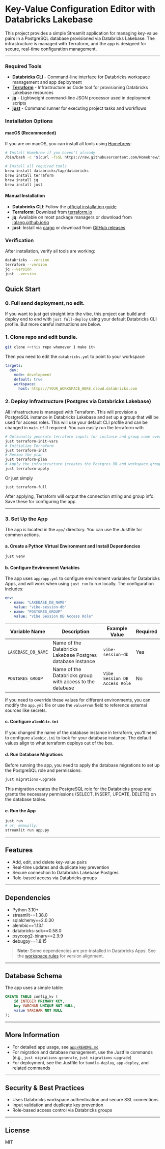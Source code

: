# Key-Value Configuration Editor with Databricks Lakebase

This project provides a simple Streamlit application for managing key-value pairs in a PostgreSQL database provisioned via Databricks Lakebase. The infrastructure is managed with Terraform, and the app is designed for secure, real-time configuration management.

---


### Required Tools

- **[Databricks CLI](https://docs.databricks.com/en/dev-tools/cli/index.html)** - Command-line interface for Databricks workspace management and app deployment
- **[Terraform](https://developer.hashicorp.com/terraform/tutorials/aws-get-started/install-cli)** - Infrastructure as Code tool for provisioning Databricks Lakebase resources
- **[jq](https://stedolan.github.io/jq/download/)** - Lightweight command-line JSON processor used in deployment scripts
- **[just](https://github.com/casey/just#installation)** - Command runner for executing project tasks and workflows

### Installation Options

#### macOS (Recommended)
If you are on macOS, you can install all tools using [Homebrew](https://brew.sh/):

```bash
# Install Homebrew if you haven't already
/bin/bash -c "$(curl -fsSL https://raw.githubusercontent.com/Homebrew/install/HEAD/install.sh)"

# Install all required tools
brew install databricks/tap/databricks
brew install terraform
brew install jq
brew install just
```

#### Manual Installation
- **Databricks CLI**: Follow the [official installation guide](https://docs.databricks.com/en/dev-tools/cli/install.html)
- **Terraform**: Download from [terraform.io](https://developer.hashicorp.com/terraform/downloads)
- **jq**: Available on most package managers or download from [jqlang.github.io/jq](https://jqlang.github.io/jq/download/)
- **just**: Install via [cargo](https://crates.io/crates/just) or download from [GitHub releases](https://github.com/casey/just/releases)

### Verification
After installation, verify all tools are working:

```bash
databricks --version
terraform --version
jq --version
just --version
```

## Quick Start

### 0. Full send deployment, no edit.

If you want to just get straight into the vibe, this project can build and deploy end to end with `just full-deploy` using your default Databricks CLI profile. But more careful instructions are below.

### 1. Clone repo and edit bundle.

```bash
git clone <<this repo whenever I make it>
```

Then you need to edit the `databricks.yml` to point to your workspace

```yaml
targets:
  dev:
    mode: development
    default: true
    workspace:
      host: https://YOUR_WORKSPACE_HERE.cloud.databricks.com
```

### 2. Deploy Infrastructure (Postgres via Databricks Lakebase)

All infrastructure is managed with Terraform. This will provision a PostgreSQL instance in Databricks Lakebase and set up a group that will be used for access roles. This will use your default CLI profile and can be changed in `main.tf` if required. You can easily run the terraform with 

```bash
# Optionally generate terraform inputs for instance and group name overrides
just terraform-init-vars
# Initialize Terraform
just terraform-init
# Review the plan
just terraform-plan
# Apply the infrastructure (creates the Postgres DB and workspace group)
just terraform-apply
```

Or just simply

`just terraform-full`

After applying, Terraform will output the connection string and group info. Save these for configuring the app.

---

### 3. Set Up the App

The app is located in the `app/` directory. You can use the Justfile for common actions. 

#### a. Create a Python Virtual Environment and Install Dependencies

```bash
just venv
```

#### b. Configure Environment Variables

The app uses `app/app.yml` to configure environment variables for Databricks Apps, and will work when using `just run` to run locally. The configuration includes:

```yaml
env:
  - name: "LAKEBASE_DB_NAME"
    value: "vibe-session-db"
  - name: "POSTGRES_GROUP"
    value: "Vibe Session DB Access Role"
```

| Variable Name      | Description                                                | Example Value                    | Required |
|--------------------|------------------------------------------------------------|----------------------------------|----------|
| `LAKEBASE_DB_NAME` | Name of the Databricks Lakebase Postgres database instance | `vibe-session-db`                | Yes      |
| `POSTGRES_GROUP`   | Name of the Databricks group with access to the database   | `Vibe Session DB Access Role`    | No      |


If you need to override these values for different environments, you can modify the `app.yml` file or use the `valueFrom` field to reference external sources like secrets.

#### c. Configure `alemblic.ini`

If you changed the name of the database instance in terraform, you'll need to configure `alembic.ini` to look for your database instance. The default values align to what terraform deploys out of the box.

#### d. Run Database Migrations

Before running the app, you need to apply the database migrations to set up the PostgreSQL role and permissions:

```bash
just migrations-upgrade
```

This migration creates the PostgreSQL role for the Databricks group and grants the necessary permissions (SELECT, INSERT, UPDATE, DELETE) on the database tables.

#### e. Run the App

```bash
just run
# or, manually:
streamlit run app.py
```

---

## Features
- Add, edit, and delete key-value pairs
- Real-time updates and duplicate key prevention
- Secure connection to Databricks Lakebase Postgres
- Role-based access via Databricks groups

---

## Dependencies
- Python 3.10+
- streamlit==1.38.0
- sqlalchemy==2.0.30
- alembic==1.13.1
- databricks-sdk==0.58.0
- psycopg2-binary==2.9.9
- debugpy==1.8.15

> **Note:** Some dependencies are pre-installed in Databricks Apps. See the [workspace rules](#) for version alignment.

---

## Database Schema
The app uses a simple table:

```sql
CREATE TABLE config_kv (
    id INTEGER PRIMARY KEY,
    key VARCHAR UNIQUE NOT NULL,
    value VARCHAR NOT NULL
);
```

---

## More Information
- For detailed app usage, see [`app/README.md`](app/README.md)
- For migration and database management, use the Justfile commands (e.g., `just migrations-generate`, `just migrations-upgrade`)
- For deployment, see the Justfile for `bundle-deploy`, `app-deploy`, and related commands

---

## Security & Best Practices
- Uses Databricks workspace authentication and secure SSL connections
- Input validation and duplicate key prevention
- Role-based access control via Databricks groups

---

## License
MIT 